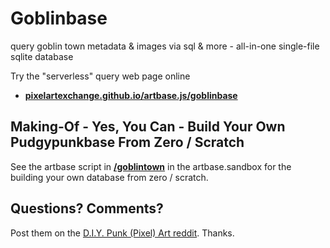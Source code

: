 # Goblinbase

query goblin town metadata & images via sql & more - all-in-one single-file sqlite database


Try the "serverless" query web page online

- [**pixelartexchange.github.io/artbase.js/goblinbase**](https://pixelartexchange.github.io/artbase.js/goblinbase/)








## Making-Of - Yes, You Can - Build Your Own Pudgypunkbase From Zero / Scratch

See the artbase script in [**/goblintown**](https://github.com/pixelartexchange/artbase.sandbox/tree/master/goblintown) in the artbase.sandbox for
the building your own database from zero / scratch.




## Questions? Comments?

Post them on the [D.I.Y. Punk (Pixel) Art reddit](https://old.reddit.com/r/DIYPunkArt). Thanks.

